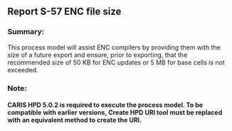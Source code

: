 ## Report S-57 ENC file size


### Summary:  
This process model will assist ENC compilers by providing them with the size of a future export and ensure, prior to exporting, that the recommended size of 50 KB for ENC updates or 5 MB for base cells is not exceeded.

### Note:  
#### CARIS HPD 5.0.2 is required to execute the process model. To be compatible with earlier versions, Create HPD URI tool must be replaced with an equivalent method to create the URI.

